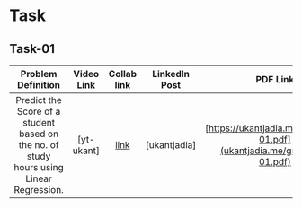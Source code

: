 # Task
## Task-01
| Problem Definition | Video Link | Collab link | LinkedIn Post | PDF Link | 
|:---------------------:|:-----------:|:-------:|:--------------:|:---------------------:|
| Predict the Score of a student based on the no.  of study hours using Linear Regression.| [yt-ukant] |  [link](https://colab.research.google.com/drive/1x9vvvvaO_AoH-KOKhZuTmMNwd3pk1Kie?usp=sharing) | [ukantjadia]| [https://ukantjadia.me/grip/task-01.pdf](ukantjadia.me/grip/task-01.pdf)|
